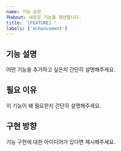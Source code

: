 ```yaml
---
name: 기능 요청
햐about: 새로운 기능을 제안합니다.
title: '[FEATURE] '
labels: ['enhancement']
---
```


## 기능 설명
어떤 기능을 추가하고 싶은지 간단히 설명해주세요.

## 필요 이유
이 기능이 왜 필요한지 간단히 설명해주세요.

## 구현 방향
기능 구현에 대한 아이디어가 있다면 제시해주세요. 